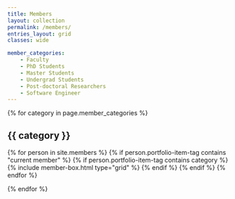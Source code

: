 ```yaml
---
title: Members
layout: collection
permalink: /members/
entries_layout: grid
classes: wide

member_categories:
    - Faculty
    - PhD Students
    - Master Students
    - Undergrad Students
    - Post-doctoral Researchers
    - Software Engineer
---
```


{% for category in page.member_categories %}

<div>
<div class="grid__item"><h2 class="page__title">{{ category }}</h2></div>
</div>

<div class="grid__wrapper">
    {% for person in site.members %}
        {% if person.portfolio-item-tag contains "current member" %}
            {% if person.portfolio-item-tag contains category %}
                {% include member-box.html type="grid" %}
            {% endif %}
        {% endif %}
    {% endfor %}
</div>

{% endfor %}
